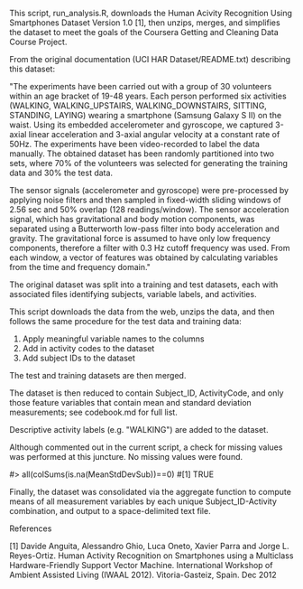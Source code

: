 
This script, run_analysis.R, downloads the Human Acivity Recognition Using Smartphones Dataset Version 1.0 [1], then unzips,  merges, and simplifies the dataset to meet the goals of the Coursera Getting and Cleaning Data Course Project.

From the original documentation (UCI HAR Dataset/README.txt) describing this dataset: 

"The experiments have been carried out with a group of 30 volunteers within an age bracket of 19-48 years. Each person performed six activities (WALKING, WALKING_UPSTAIRS, WALKING_DOWNSTAIRS, SITTING, STANDING, LAYING) wearing a smartphone (Samsung Galaxy S II) on the waist. Using its embedded accelerometer and gyroscope, we captured 3-axial linear acceleration and 3-axial angular velocity at a constant rate of 50Hz. The experiments have been video-recorded to label the data manually. The obtained dataset has been randomly partitioned into two sets, where 70% of the volunteers was selected for generating the training data and 30% the test data. 

The sensor signals (accelerometer and gyroscope) were pre-processed by applying noise filters and then sampled in fixed-width sliding windows of 2.56 sec and 50% overlap (128 readings/window). The sensor acceleration signal, which has gravitational and body motion components, was separated using a Butterworth low-pass filter into body acceleration and gravity. The gravitational force is assumed to have only low frequency components, therefore a filter with 0.3 Hz cutoff frequency was used. From each window, a vector of features was obtained by calculating variables from the time and frequency domain."

The original dataset was split into a training and test datasets, each with associated files identifying subjects, variable labels, and activities.

This script downloads the data from the web, unzips the data, and then follows the same procedure for the test data and training data:

1) Apply meaningful variable names to the columns
2) Add in activity codes to the dataset   
3) Add subject IDs to the dataset

The test and training datasets are then merged. 

The dataset is then reduced to contain Subject_ID, ActivityCode, and only those feature variables that contain mean and standard deviation measurements; see codebook.md for full list. 

Descriptive activity labels (e.g. "WALKING") are added to the dataset.

Although commented out in the current script, a check for missing values was performed at this juncture. No missing values were found. 

#> all(colSums(is.na(MeanStdDevSub))==0)
#[1] TRUE

Finally, the dataset was consolidated via the aggregate function to compute means of all measurement variables by each unique Subject_ID-Activity combination, and output to a space-delimited text file.

References

[1] Davide Anguita, Alessandro Ghio, Luca Oneto, Xavier Parra and Jorge L. Reyes-Ortiz. Human Activity Recognition on Smartphones using a Multiclass Hardware-Friendly Support Vector Machine. International Workshop of Ambient Assisted Living (IWAAL 2012). Vitoria-Gasteiz, Spain. Dec 2012


